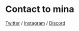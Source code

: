 # Contact to mina

[Twitter](https://twitter.com/_Cxt73)
/
[Instagram](https://instagram.com)
/
[Discord](https://discord.gg/U5dCRfCCj9)